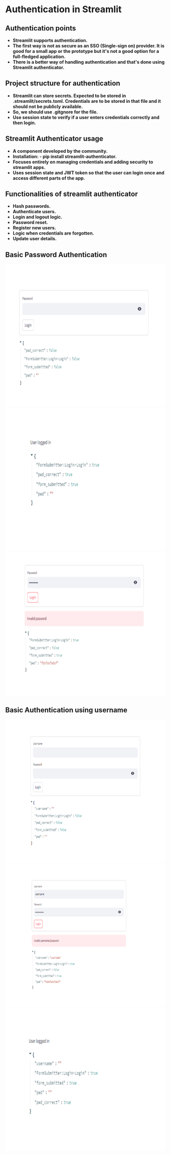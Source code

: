 # Authentication in Streamlit

## Authentication points
<ul>
    <li><strong>Streamlit supports authentication.</strong></li>
    <li><strong>The first way is not as secure as an SSO (Single-sign on) provider. It is good for a small app or the prototype but it's not a good option for a full-fledged application.</strong></li>
    <li><strong>There is a better way of handling authentication and that's done using Streamlit authenticator.</strong></li>
</ul>

## Project structure for authentication
<ul>
    <li><strong>Streamlit can store secrets. Expected to be stored in .streamlit/secrets.toml. Credentials are to be stored in that file and it should not be publicly available.</strong></li>
    <li><strong>So, we should use .gitgnore for the file.</strong></li>
    <li><strong>Use session state to verify if a user enters credentials correctly and then login.</strong></li>
</ul>

## Streamlit Authenticator usage
<ul>
    <li><strong>A component developed by the community.</strong></li>
    <li><strong>Installation: - pip install streamlit-authenticator.</strong></li>
    <li><strong>Focuses entirely on managing credentials and adding security to streamlit apps.</strong></li>
    <li><strong>Uses session state and JWT token so that the user can login once and access different parts of the app.</strong></li>
</ul>

## Functionalities of streamlit authenticator
<ul>
    <li><strong>Hash passwords.</strong></li>
    <li><strong>Authenticate users.</strong></li>
    <li><strong>Login and logout logic.</strong></li>
    <li><strong>Password reset.</strong></li>
    <li><strong>Register new users.</strong></li>
    <li><strong>Logic when credentials are forgotten.</strong></li>
    <li><strong>Update user details.</strong></li>
</ul>

## Basic Password Authentication
<img src="pwd_auth_1.png" height="450">
<img src="pwd_auth_2.png" height="450">
<img src="pwd_auth_3.png" height="450">

## Basic Authentication using username
<img src="user_auth_1.png" height="450">
<img src="user_auth_2.png" height="450">
<img src="user_auth_3.png" height="450">






